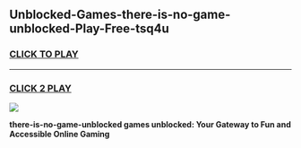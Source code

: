 
## Unblocked-Games-there-is-no-game-unblocked-Play-Free-tsq4u
<h3>
<a href="https://premium76.site?title=there-is-no-game-unblocked&ref=15A">CLICK TO PLAY</a></h3>
<hr>

<h3>
<a href="https://premium76.site?title=there-is-no-game-unblocked&ref=15A">CLICK 2 PLAY</a>
  
</h3>

<a href="https://premium76.site?title=there-is-no-game-unblocked&ref=15A"><img src="https://clearcache.store/games.png"></a>


**there-is-no-game-unblocked games unblocked: Your Gateway to Fun and Accessible Online Gaming**
